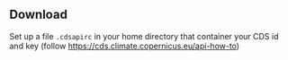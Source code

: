 ## Download


Set up a file `.cdsapirc` in your home directory that container your CDS id
and key (follow https://cds.climate.copernicus.eu/api-how-to)


